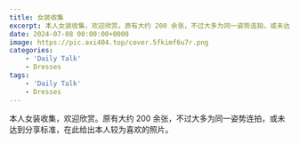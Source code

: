 ```yaml
---
title: 女装收集
excerpt: 本人女装收集，欢迎欣赏。原有大约 200 余张，不过大多为同一姿势连拍，或未达到分享标准，在此给出本人较为喜欢的照片。
date: 2024-07-08 00:00:00+0000
image: https://pic.axi404.top/cover.5fkimf6u7r.png
categories:
    - 'Daily Talk'
    - Dresses
tags:
    - 'Daily Talk'
    - Dresses
---
```


本人女装收集，欢迎欣赏。原有大约 200 余张，不过大多为同一姿势连拍，或未达到分享标准，在此给出本人较为喜欢的照片。

<hairy-image-group col="400px" row="200px" loading = "lazy">
  <hairy-image fit="cover" loading = "lazy" src="https://pic.axi404.top/cover.5fkimf6u7r.png" />
  <hairy-image fit="cover" loading = "lazy" src="https://pic.axi404.top/09.54xot9rm1v.png" />
  <hairy-image fit="cover" loading = "lazy" src="https://pic.axi404.top/08.7p3j5wrknt.png" />
  <hairy-image fit="cover" loading = "lazy" src="https://pic.axi404.top/07.8ad6s7m0y0.png" />
  <hairy-image fit="cover" loading = "lazy" src="https://pic.axi404.top/06.6pnfsqoth3.png" />
  <hairy-image fit="cover" loading = "lazy" src="https://pic.axi404.top/04.1seyywb1ni.png" />
  <hairy-image fit="cover" loading = "lazy" src="https://pic.axi404.top/05.6ik7xb2o16.png" />
  <hairy-image fit="cover" loading = "lazy" src="https://pic.axi404.top/03.45m1pkrgu.png" />
  <hairy-image fit="cover" loading = "lazy" src="https://pic.axi404.top/02.5j44k4zwub.png" />
  <hairy-image fit="cover" loading = "lazy" src="https://pic.axi404.top/01.2h88iwykmw.png" />
</hairy-image-group>